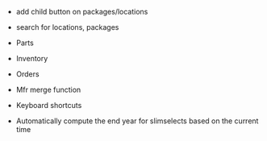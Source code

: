 * add child button on packages/locations
* search for locations, packages


* Parts
* Inventory
* Orders

* Mfr merge function
* Keyboard shortcuts
* Automatically compute the end year for slimselects based on the current time
